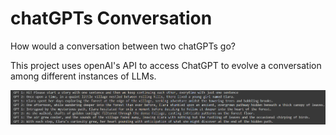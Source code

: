 # chatGPTs Conversation
How would a conversation between two chatGPTs go?

This project uses openAI's API to access ChatGPT to evolve a conversation among different instances of LLMs.

<p align="center">
<img src="Files/Conversation Sample.png" width=900>
</p>